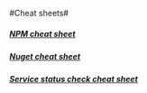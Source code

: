 #Cheat sheets#


##### [NPM cheat sheet](./Cheatsheets/Npm-cheatsheet.md) #####

##### [Nuget cheat sheet](./Cheatsheets/Nuget-cheatsheet.md) #####

##### [Service status check cheat sheet](./Cheatsheets/ServicesStatusCheck-cheatsheet.md) #####

